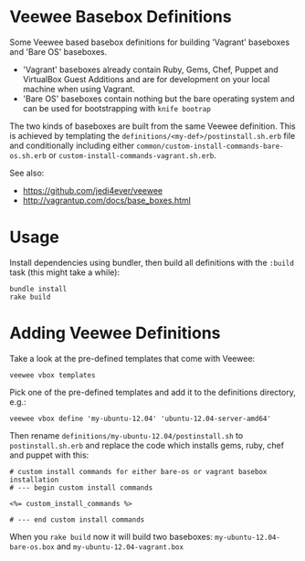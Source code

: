 
# Veewee Basebox Definitions

Some Veewee based basebox definitions for building 'Vagrant' baseboxes and 'Bare OS' baseboxes.

 * 'Vagrant' baseboxes already contain Ruby, Gems, Chef, Puppet and VirtualBox Guest Additions and are for development on your local machine when using Vagrant.
 * 'Bare OS' baseboxes contain nothing but the bare operating system and can be used for bootstrapping with `knife bootrap`

The two kinds of baseboxes are built from the same Veewee definition. This is achieved by templating the `definitions/<my-def>/postinstall.sh.erb` file and conditionally including either `common/custom-install-commands-bare-os.sh.erb` or `custom-install-commands-vagrant.sh.erb`.

See also:
 * https://github.com/jedi4ever/veewee
 * http://vagrantup.com/docs/base_boxes.html

# Usage

Install dependencies using bundler, then build all definitions with the `:build` task (this might take a while):

```
bundle install
rake build
```
 
# Adding Veewee Definitions

Take a look at the pre-defined templates that come with Veewee:

```
veewee vbox templates
```

Pick one of the pre-defined templates and add it to the definitions directory, e.g.:

```
veewee vbox define 'my-ubuntu-12.04' 'ubuntu-12.04-server-amd64'
```

Then rename `definitions/my-ubuntu-12.04/postinstall.sh` to `postinstall.sh.erb` and replace the code which installs gems, ruby, chef and puppet with this:

```
# custom install commands for either bare-os or vagrant basebox installation
# --- begin custom install commands

<%= custom_install_commands %>	

# --- end custom install commands
``` 

When you `rake build` now it will build two baseboxes: `my-ubuntu-12.04-bare-os.box` and `my-ubuntu-12.04-vagrant.box`



